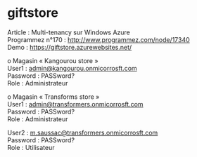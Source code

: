 giftstore
=========
Article : Multi-tenancy sur Windows Azure<br />
Programmez n°170 : http://www.programmez.com/node/17340<br />
Demo : https://giftstore.azurewebsites.net/<br />

o Magasin « Kangourou store » <br />
User1 : admin@kangourou.onmicorrosft.com <br />
Password : PASSword? <br />
Role : Administrateur <br />

o Magasin « Transforms store »<br />
User1 : admin@transformers.onmicorrosft.com<br />
              Password : PASSword?<br />
              Role : Administrateur<br />

User2 : m.saussac@transformers.onmicorrosft.com<br />
              Password : PASSword?<br />
              Role : Utilisateur <br />
 
